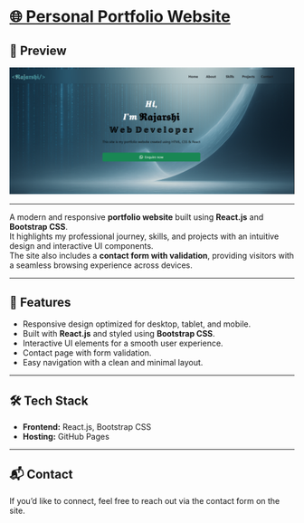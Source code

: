 # [🌐 Personal Portfolio Website](https://rajarshi42.github.io/MyPortfolio)

## 📸 Preview
![Portfolio Preview](https://github.com/Rajarshi42/MyPortfolio/blob/main/public/mainpage.png)  

---

A modern and responsive **portfolio website** built using **React.js** and **Bootstrap CSS**.  
It highlights my professional journey, skills, and projects with an intuitive design and interactive UI components.  
The site also includes a **contact form with validation**, providing visitors with a seamless browsing experience across devices.

---

## 🚀 Features
- Responsive design optimized for desktop, tablet, and mobile.
- Built with **React.js** and styled using **Bootstrap CSS**.
- Interactive UI elements for a smooth user experience.
- Contact page with form validation.
- Easy navigation with a clean and minimal layout.

---

## 🛠️ Tech Stack
- **Frontend:** React.js, Bootstrap CSS  
- **Hosting:** GitHub Pages  

---

## 📬 Contact
If you’d like to connect, feel free to reach out via the contact form on the site.

